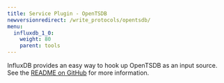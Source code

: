 ```yaml
---
title: Service Plugin - OpenTSDB
newversionredirect: /write_protocols/opentsdb/
menu:
  influxdb_1_0:
    weight: 80
    parent: tools
---
```


InfluxDB provides an easy way to hook up OpenTSDB as an input source.
See the [README on GitHub](https://github.com/influxdb/influxdb/blob/master/services/opentsdb/README.md) for more information.
